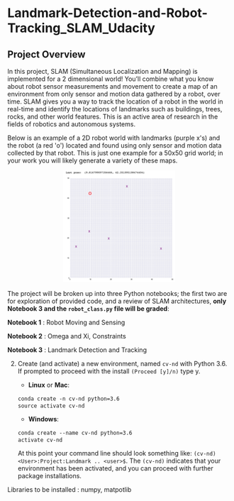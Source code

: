 # Landmark-Detection-and-Robot-Tracking_SLAM_Udacity
## Project Overview

In this project, SLAM (Simultaneous Localization and Mapping) is implemented for a 2 dimensional world! You’ll combine what you know about robot sensor measurements and movement to create a map of an environment from only sensor and motion data gathered by a robot, over time. SLAM gives you a way to track the location of a robot in the world in real-time and identify the locations of landmarks such as buildings, trees, rocks, and other world features. This is an active area of research in the fields of robotics and autonomous systems. 

Below is an example of a 2D robot world with landmarks (purple x's) and the robot (a red 'o') located and found using only sensor and motion data collected by that robot. This is just one example for a 50x50 grid world; in your work you will likely generate a variety of these maps.

<p align="center">
  <img src="./images/robot_world.png" width=50% height=50% />
</p>

The project will be broken up into three Python notebooks; the first two are for exploration of provided code, and a review of SLAM architectures, **only Notebook 3 and the `robot_class.py` file will be graded**:

__Notebook 1__ : Robot Moving and Sensing

__Notebook 2__ : Omega and Xi, Constraints 

__Notebook 3__ : Landmark Detection and Tracking 


2. Create (and activate) a new environment, named `cv-nd` with Python 3.6. If prompted to proceed with the install `(Proceed [y]/n)` type y.

	- __Linux__ or __Mac__: 
	```
	conda create -n cv-nd python=3.6
	source activate cv-nd
	```
	- __Windows__: 
	```
	conda create --name cv-nd python=3.6
	activate cv-nd
	```
	
	At this point your command line should look something like: `(cv-nd) <User>:Project:Landmark .. <user>$`. The `(cv-nd)` indicates that your environment has been activated, and you can proceed with further package installations.

Libraries to be installed : numpy, matpotlib
